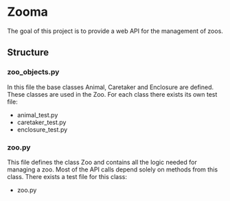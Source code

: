# Zooma

The goal of this project is to provide a web API for the management of
zoos.

## Structure

### zoo_objects.py

In this file the base classes Animal, Caretaker and Enclosure are
defined. These classes are used in the Zoo.
For each class there exists its own test file:

- animal_test.py
- caretaker_test.py
- enclosure_test.py

### zoo.py

This file defines the class Zoo and contains all the logic needed for
managing a zoo. Most of the API calls depend solely on methods from this
class.
There exists a test file for this class:

- zoo.py
